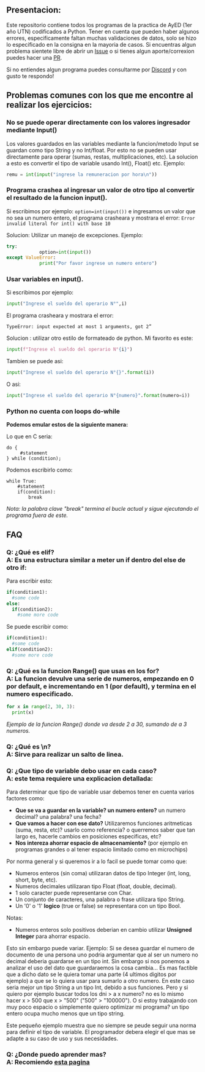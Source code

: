 ## Presentacion:

Este repositorio contiene todos los programas de la practica de AyED (1er año UTN) codificados a Python. Tener en cuenta que pueden haber algunos errores, especificamente faltan muchas validaciones de datos, solo se hizo lo especificado en la consigna en la mayoria de casos. Si encuentras algun problema sientete libre de abrir un [Issue](https://github.com/ElMoha943/AyED/issues) o si tienes algun aporte/correxion puedes hacer una [PR](https://github.com/ElMoha943/AyED/pulls).

Si no entiendes algun programa puedes consultarme por [Discord](https://discord.gg/46ME2WY) y con gusto te respondo!

## Problemas comunes con los que me encontre al realizar los ejercicios:

### No se puede operar directamente con los valores ingresador mediante Input()

Los valores guardados en las variables mediante la funcion/metodo Input se guardan como tipo String y no Int/float.
Por esto no se pueden usar directamente para operar (sumas, restas, multiplicaciones, etc).
La solucion a esto es convertir el tipo de variable usando Int(), Float() etc.
Ejemplo:
```python
remu = int(input("ingrese la remuneracion por hora\n"))
```

### Programa crashea al ingresar un valor de otro tipo al convertir el resultado de la funcion input().

Si escribimos por ejemplo: `option=int(input())` e ingresamos un valor que no sea un numero entero, el programa crasheara y mostrara el error: `Error invalid literal for int() with base 10`

Solucion: Utilizar un manejo de excepciones. Ejemplo:
```python
try:
            option=int(input())
except ValueError:
            print("Por favor ingrese un numero entero")
```

### Usar variables en input().

Si escribimos por ejemplo:
```python
input("Ingrese el sueldo del operario N°",i)
```
El programa crasheara y mostrara el error: 

`TypeError: input expected at most 1 arguments, got 2”`

Solucion : utilizar otro estilo de formateado de python.
Mi favorito es este:
```python
input(f"Ingrese el sueldo del operario N°{i}")
```
Tambien se puede asi:
```python
input("Ingrese el sueldo del operario N°{}".format(i))
```
O asi:
```python
input("Ingrese el sueldo del operario N°{numero}".format(numero=i))
```


### Python no cuenta con loops do-while

**Podemos emular estos de la siguiente manera:**

Lo que en C seria:
```
do {  
     #statement  
} while (condition);
```
Podemos escribirlo como:
```
while True:  
    #statement  
    if(condition):  
        break  
```
*Nota: la palabra clave "break" termina el bucle actual y sigue ejecutando el programa fuera de este.*
## FAQ

### Q: ¿Qué es **elif**? <br> A: Es una estructura similar a meter un if dentro del else de otro if:

Para escribir esto:
```python
if(condition1):
  #some code
else:
  if(condition2):
    #some more code
```
Se puede escribir como:
```python
if(condition1):
  #some code
elif(condition2):
  #some more code
```

### Q: ¿Qué es la funcion Range() que usas en los for? <br> A: La funcion devulve una serie de numeros, empezando en 0 por default, e incrementando en 1 (por default), y termina en el numero especificado.

```python
for x in range(2, 30, 3):
  print(x)
```
*Ejemplo de la funcion Range() donde va desde 2 a 30, sumando de a 3 numeros.*

### Q: ¿Qué es \n? <br> A: Sirve para realizar un salto de linea.

### Q: ¿Que tipo de variable debo usar en cada caso? <br> A: este tema requiere una explicacion detallada:

Para determinar que tipo de variable usar debemos tener en cuenta varios factores como:
- **Que se va a guardar en la variable? un numero entero?** un numero decimal? una palabra? una fecha?
- **Que vamos a hacer con ese dato?** Utilizaremos funciones aritmeticas (suma, resta, etc)? usarlo como referencia? o querremos saber que tan largo es, hacerle cambios en posiciones especificas, etc?
- **Nos intereza ahorrar espacio de almacenamiento?** (por ejemplo en programas grandes o al tener espacio limitado como en microchips)

Por norma general y si queremos ir a lo facil se puede tomar como que:
- Numeros enteros (sin coma) utilizaran datos de tipo Integer (int, long, short, byte, etc).
- Numeros decimales utilizaran tipo Float (float, double, decimal).
- 1 solo caracter puede representarse con Char.
- Un conjunto de caracteres, una palabra o frase utilizara tipo String.
- Un '0' o '1' **logico** (true or false) se representara con un tipo Bool.

Notas:
- Numeros enteros solo positivos deberian en cambio utilizar **Unsigned Integer** para ahorrar espacio.

Esto sin embargo puede variar. Ejemplo:
Si se desea guardar el numero de documento de una persona uno podria argumentar que al ser un numero no decimal deberia guardarse en un tipo int. Sin embargo si nos ponemos a analizar el uso del dato que guardaraemos la cosa cambia... Es mas factible que a dicho dato se le quiera tomar una parte (4 ultimos digitos por ejemplo) a que se lo quiera usar para sumarlo a otro numero. En este caso seria mejor un tipo String a un tipo Int, debido a sus funciones. Pero y si quiero por ejemplo buscar todos los dni > a x numero? no es lo mismo hacer x > 500 que x > "500" ("500" > "100000"). O si estoy trabajando con muy poco espacio o simplemente quiero optimizar mi programa? un tipo entero ocupa mucho menos que un tipo string.

Este pequeño ejemplo muestra que no siempre se peude seguir una norma para definir el tipo de variable. El programador debera elegir el que mas se adapte a su caso de uso y sus necesidades.

### Q: ¿Donde puedo aprender mas? <br> A: Recomiendo [esta pagina](https://www.w3schools.com/python/default.asp)
